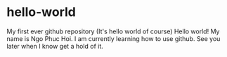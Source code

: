 # hello-world
My first ever github repository (It's hello world of course)
Hello world!
My name is Ngo Phuc Hoi. I am currently learning how to use github.
See you later when I know get a hold of it.
